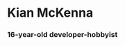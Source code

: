 # Kian McKenna

### 16-year-old developer-hobbyist

<!--
**cowboycodr/cowboycodr** is a ✨ _special_ ✨ repository because its `README.md` (this file) appears on your GitHub profile.

